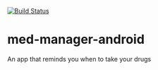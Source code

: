 [![Build Status](https://travis-ci.org/esthernnolum/med-manager-android.svg?branch=master)](https://travis-ci.org/esthernnolum/med-manager-android)

# med-manager-android

An app that reminds you when to take your drugs
